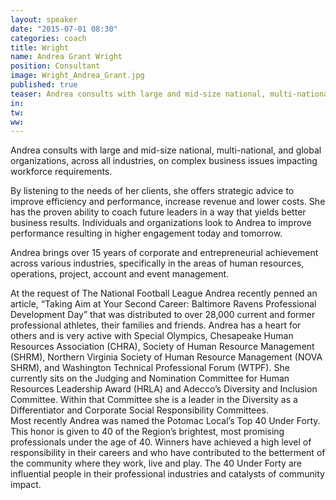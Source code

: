```yaml
---
layout: speaker
date: "2015-07-01 08:30"
categories: coach
title: Wright
name: Andrea Grant Wright 
position: Consultant
image: Wright_Andrea_Grant.jpg
published: true
teaser: Andrea consults with large and mid-size national, multi-national, and global organizations, across all industries, on complex business issues impacting workforce requirements. 
in:
tw:
ww: 
---
```

Andrea consults with large and mid-size national, multi-national, and global organizations, across all industries, on complex business issues impacting workforce requirements. 

By listening to the needs of her clients, she offers strategic advice to improve efficiency and performance, increase revenue and lower costs.  She has the proven ability to coach future leaders in a way that yields better business results.  Individuals and organizations look to Andrea to improve performance resulting in higher engagement today and tomorrow.

Andrea brings over 15 years of corporate and entrepreneurial achievement across various industries, specifically in the areas of human resources, operations, project, account and event management.   

At the request of The National Football League Andrea recently penned an article, “Taking Aim at Your Second Career: Baltimore Ravens Professional Development Day” that was distributed to over 28,000 current and former professional athletes, their families and friends.
Andrea has a heart for others and is very active with Special Olympics, Chesapeake Human Resources Association (CHRA), Society of Human Resource Management (SHRM), Northern Virginia Society of Human Resource Management (NOVA SHRM), and Washington Technical Professional Forum (WTPF).  She currently sits on the Judging and Nomination Committee for Human Resources Leadership Award (HRLA) and Adecco’s Diversity and Inclusion Committee.  Within that Committee she is a leader in the Diversity as a Differentiator and Corporate Social Responsibility Committees.  
Most recently Andrea was named the Potomac Local’s Top 40 Under Forty.  This honor is given to 40 of the Region’s brightest, most promising professionals under the age of 40.  Winners have achieved a high level of responsibility in their careers and who have contributed to the betterment of the community where they work, live and play.  The 40 Under Forty are influential people in their professional industries and catalysts of community impact.  